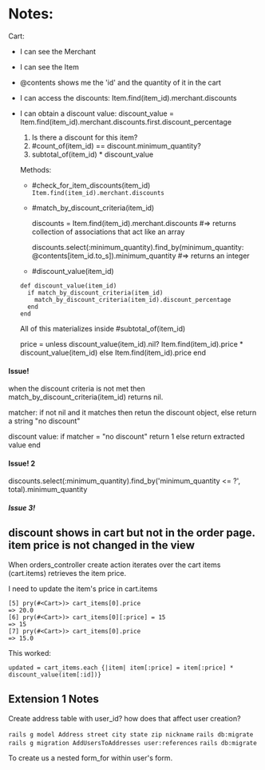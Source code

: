 
# Notes:

Cart:

- I can see the Merchant
- I can see the Item
- @contents shows me the 'id' and the quantity of it in the cart
- I can access the discounts:
  Item.find(item_id).merchant.discounts
- I can obtain a discount value:
  discount_value = Item.find(item_id).merchant.discounts.first.discount_percentage


  1. Is there a discount for this item?
  2. #count_of(item_id) == discount.minimum_quantity?
  3. subtotal_of(item_id) * discount_value

  Methods:

  - #check_for_item_discounts(item_id)
      `Item.find(item_id).merchant.discounts`
  - #match_by_discount_criteria(item_id)

    discounts = Item.find(item_id).merchant.discounts
    #=> returns collection of associations that act like an array

    discounts.select(:minimum_quantity).find_by(minimum_quantity: @contents[item_id.to_s]).minimum_quantity
    #=> returns an integer


  - #discount_value(item_id)
  ```
  def discount_value(item_id)
    if match_by_discount_criteria(item_id)
      match_by_discount_criteria(item_id).discount_percentage
    end
  end
  ```

  All of this materializes inside #subtotal_of(item_id)

  price = unless discount_value(item_id).nil?
    Item.find(item_id).price * discount_value(item_id)
    else
    Item.find(item_id).price
  end

#### Issue!
when the discount criteria is not met then
match_by_discount_criteria(item_id) returns
nil.

matcher:
if not nil and it matches then retun the discount object, else return a string "no discount"

discount value: 
if matcher = "no discount"
return 1
else return 
extracted value
end


#### Issue! 2


discounts.select(:minimum_quantity).find_by('minimum_quantity <= ?', total).minimum_quantity

##### Issue 3!

discount shows in cart but not in the order page.
item price is not changed in the view
-----
When orders_controller create action iterates over the cart items
(cart.items) retrieves the item price.

I need to update the item's price in cart.items

```
[5] pry(#<Cart>)> cart_items[0].price
=> 20.0
[6] pry(#<Cart>)> cart_items[0][:price] = 15
=> 15
[7] pry(#<Cart>)> cart_items[0].price
=> 15.0
```
This worked:
```
updated = cart_items.each {|item| item[:price] = item[:price] * discount_value(item[:id])}
```


## Extension 1 Notes

Create address table with user_id?
how does that affect user creation?

`rails g model Address street city state zip nickname`
`rails db:migrate`
`rails g migration AddUsersToAddresses user:references`
`rails db:migrate`

To create us a nested form_for within user's form.
